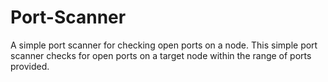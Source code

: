 # Port-Scanner
A simple port scanner for checking open ports on a node.
This simple port scanner checks for open ports on a target node within the range of ports provided.
